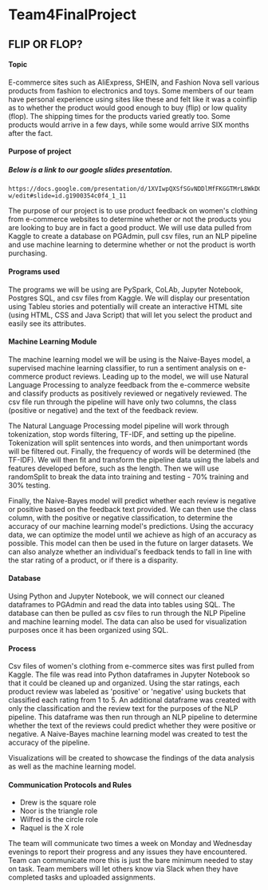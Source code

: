 # Team4FinalProject

## FLIP OR FLOP?

#### Topic

E-commerce sites such as AliExpress, SHEIN, and Fashion Nova sell various products from fashion to electronics and toys. Some members of our team have personal experience using sites like these and felt like it was a coinflip as to whether the product would good enough to buy
(flip) or low quality (flop).  The shipping times for the products varied greatly too.  Some products would arrive in a few days, while some would
arrive SIX months after the fact.

#### Purpose of project

##### Below is a link to our google slides presentation. 
    
    https://docs.google.com/presentation/d/1XVIwpQXSfSGvNDDlMfFKGGTMrL8WkDGcBJyvGshUG-w/edit#slide=id.g1900354c0f4_1_11

The purpose of our project is to use product feedback on women's clothing from e-commerce websites to determine whether or not the products you are looking to buy are in fact a good product.  We will use data pulled from Kaggle to create a database on PGAdmin, pull csv files, run an NLP pipeline and use machine learning to determine whether or not the product is worth purchasing.

#### Programs used

The programs we will be using are PySpark, CoLAb, Jupyter Notebook, Postgres SQL, and csv files from Kaggle.  We will display our presentation using Tableu
stories and potentially will create an interactive HTML site (using HTML, CSS and Java Script) that will let you select the product and easily see
its attributes.

#### Machine Learning Module

The machine learning model we will be using is the Naive-Bayes model, a supervised machine learning classifier, to run a sentiment analysis on e-commerce product reviews. Leading up to the model, we will use Natural Language Processing to analyze feedback from the e-commerce website and classify products as positively reviewed or negatively reviewed. The csv file run through the pipeline will have only two columns, the class (positive or negative) and the text of the feedback review. 

The Natural Language Processing model pipeline will work through tokenization, stop words filtering, TF-IDF, and setting up the pipeline. Tokenization will split sentences into words, and then unimportant words will be filtered out. Finally, the frequency of words will be determined (the TF-IDF). We will then fit and transform the pipeline data using the labels and features developed before, such as the length. Then we will use randomSplit to break the data into training and testing - 70% training and 30% testing. 

Finally, the Naive-Bayes model will predict whether each review is negative or positive based on the feedback text provided. We can then use the class column, with the positive or negative classification, to determine the accuracy of our machine learning model's predictions. Using the accuracy data, we can optimize the model until we achieve as high of an accuracy as possible. This model can then be used in the future on larger datasets. We can also analyze whether an individual's feedback tends to fall in line with the star rating of a product, or if there is a disparity. 

#### Database

Using Python and Jupyter Notebook, we will connect our cleaned dataframes to PGAdmin and read the data into tables using SQL. The database can then be pulled as csv files to run through the NLP Pipeline and machine learning model. The data can also be used for visualization purposes once it has been organized using SQL. 

#### Process
Csv files of women's clothing from e-commerce sites was first pulled from Kaggle. The file was read into Python dataframes in Jupyter Notebook so that it could be cleaned up and organized. Using the star ratings, each product review was labeled as 'positive' or 'negative' using buckets that classified each rating from 1 to 5. An additional dataframe was created with only the classification and the review text for the purposes of the NLP pipeline. This dataframe was then run through an NLP pipeline to determine whether the text of the reviews could predict whether they were positive or negative. A Naive-Bayes machine learning model was created to test the accuracy of the pipeline. 

Visualizations will be created to showcase the findings of the data analysis as well as the machine learning model. 

#### Communication Protocols and Rules

- Drew is the square role
- Noor is the triangle role
- Wilfred is the circle role
- Raquel is the X role

The team will communicate two times a week on Monday and Wednesday evenings to report their progress and any issues they have encountered.  Team can communicate more this is just the bare minimum needed to stay on task.  Team members will let others know via Slack when they have completed tasks and uploaded assignments. 
